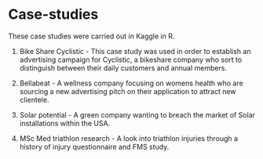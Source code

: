 # Case-studies

These case studies were carried out in Kaggle in R. 

  1) Bike Share Cyclistic - This case study was used in order to establish an advertising campaign for Cyclistic, 
     a bikeshare company who sort to distinguish between their daily customers and annual members.
     
  2) Bellabeat - A wellness company focusing on womens health who are sourcing a new advertising pitch on their 
     application to attract new clientele.
     
  3) Solar potential - A green company wanting to breach the market of Solar installations within the USA. 
  
  4) MSc Med triathlon research - A look into triathlon injuries through a history of injury questionnaire and 
     FMS study.

